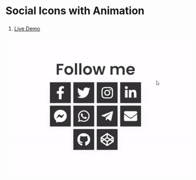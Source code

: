 # Social Icons with Animation


 ### 
 1. [Live Demo](https://fuadsuleymanli.xyz/Demos/followne) 

###
![ScreenShot](screenshot.gif)



